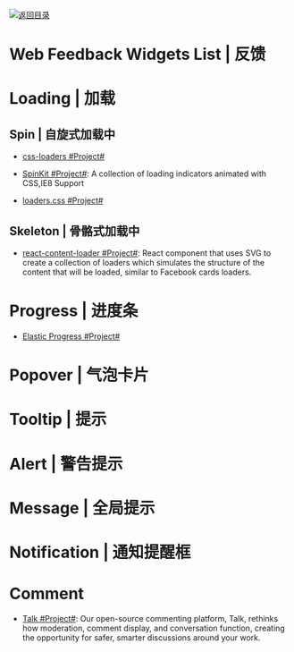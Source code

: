 [![返回目录](https://user-images.githubusercontent.com/5803001/38079637-ff0abcf0-3371-11e8-9b76-ad651620afc7.jpg)](https://github.com/wx-chevalier/Awesome-Lists)

# Web Feedback Widgets List | 反馈

# Loading | 加载

## Spin | 自旋式加载中

- [css-loaders #Project#](https://github.com/lukehaas/css-loaders)

- [SpinKit #Project#](https://github.com/tobiasahlin/SpinKit): A collection of loading indicators animated with CSS,IE8 Support

- [loaders.css #Project#](https://github.com/ConnorAtherton/loaders.css)

## Skeleton | 骨骼式加载中

- [react-content-loader #Project#](https://github.com/danilowoz/react-content-loader): React component that uses SVG to create a collection of loaders which simulates the structure of the content that will be loaded, similar to Facebook cards loaders.

# Progress | 进度条

- [Elastic Progress #Project#](https://github.com/codrops/ElasticProgress)

# Popover | 气泡卡片

# Tooltip | 提示

# Alert | 警告提示

# Message | 全局提示

# Notification | 通知提醒框

# Comment

- [Talk #Project#](https://github.com/coralproject/talk): Our open-source commenting platform, Talk, rethinks how moderation, comment display, and conversation function, creating the opportunity for safer, smarter discussions around your work.
